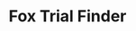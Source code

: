 ---
layout: project
title: Fox Trial Finder
color: f68c01
images:
  - http://hellojosh.com/img/projects/Sweet%20Leaf%20Sweet%20Spot%20-%20Sweat%20Leaf%20Tea/1.jpg?raw=true
  - http://hellojosh.com/img/projects/ftf1.jpg
  - http://hellojosh.com/img/projects/ftf2.jpg
  - http://hellojosh.com/img/projects/ftf7.jpg
meta:
  tech: XHTML, CSS, C#, jQuery, MSSQL
  client: Michael J. Fox Foundation
  agency: Springbox
  year: 2010
  link: http://google.com
type: desktop
---